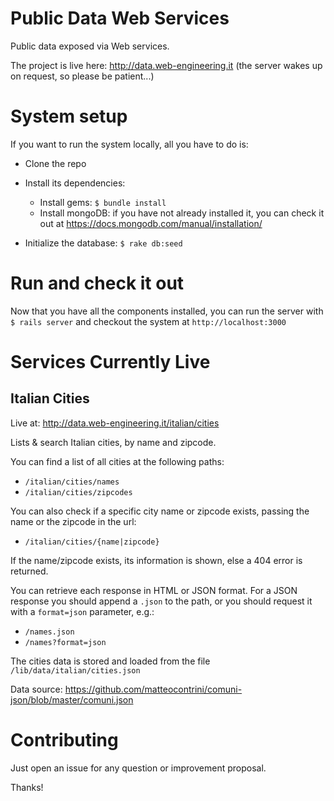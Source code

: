 # Public Data Web Services

Public data exposed via Web services.

The project is live here: http://data.web-engineering.it (the server wakes up on request, so please be patient...)

# System setup

If you want to run the system locally, all you have to do is:

* Clone the repo
* Install its dependencies:
  * Install gems: `$ bundle install`
  * Install mongoDB: if you have not already installed it, you can check it out at https://docs.mongodb.com/manual/installation/
  
* Initialize the database:
  `$ rake db:seed`

# Run and check it out

Now that you have all the components installed, you can run the server with `$ rails server` and checkout the system at `http://localhost:3000`

# Services Currently Live

## Italian Cities

Live at: http://data.web-engineering.it/italian/cities

Lists & search Italian cities, by name and zipcode. 

You can find a list of all cities at the following paths: 
* `/italian/cities/names`
* `/italian/cities/zipcodes`

You can also check if a specific city name or zipcode exists, passing the name or the zipcode in the url: 
  * `/italian/cities/{name|zipcode}`

If the name/zipcode exists, its information is shown, else a 404 error is returned.

You can retrieve each response in HTML or JSON format. For a JSON response you should append a `.json` to the path, or you should request it with a `format=json` parameter, e.g.:
  * `/names.json`
  * `/names?format=json`

The cities data is stored and loaded from the file `/lib/data/italian/cities.json`

Data source: https://github.com/matteocontrini/comuni-json/blob/master/comuni.json

# Contributing

Just open an issue for any question or improvement proposal. 

Thanks!
